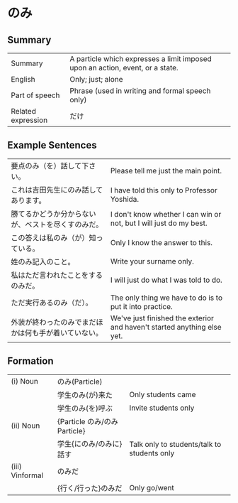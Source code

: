 # のみ

## Summary

<table><tr>   <td>Summary</td>   <td>A particle which expresses a limit imposed upon an action, event, or a state.</td></tr><tr>   <td>English</td>   <td>Only; just; alone</td></tr><tr>   <td>Part of speech</td>   <td>Phrase (used in writing and formal speech only)</td></tr><tr>   <td>Related expression</td>   <td>だけ</td></tr></table>

## Example Sentences

<table><tr>   <td>要点のみ（を）話して下さい。</td>   <td>Please tell me just the main point.</td></tr><tr>   <td>これは吉田先生にのみ話してあります。</td>   <td>I have told this only to Professor Yoshida.</td></tr><tr>   <td>勝てるかどうか分からないが、ベストを尽くすのみだ。</td>   <td>I don't know whether I can win or not, but I will just do my best.</td></tr><tr>   <td>この答えは私のみ（が）知っている。</td>   <td>Only I know the answer to this.</td></tr><tr>   <td>姓のみ記入のこと。</td>   <td>Write your surname only.</td></tr><tr>   <td>私はただ言われたことをするのみだ。</td>   <td>I will just do what I was told to do.</td></tr><tr>   <td>ただ実行あるのみ（だ）。</td>   <td>The only thing we have to do is to put it into practice.</td></tr><tr>   <td>外装が終わったのみでまだほかは何も手が着いていない。</td>   <td>We've just finished the exterior and haven't started anything else yet.</td></tr></table>

## Formation

<table class="table"><tbody><tr class="tr head"><td class="td"><span class="numbers">(i)</span> <span class="bold">Noun</span></td><td class="td"><span class="concept">のみ</span><span>(Particle)</span> </td><td class="td"></td></tr><tr class="tr"><td class="td"></td><td class="td"><span>学生</span><span class="concept">のみ</span><span>(が)来た</span></td><td class="td"><span>Only students came</span></td></tr><tr class="tr"><td class="td"></td><td class="td"><span>学生</span><span class="concept">のみ</span><span>(を)呼ぶ</span></td><td class="td"><span>Invite students only</span></td></tr><tr class="tr head"><td class="td"><span class="numbers">(ii)</span> <span class="bold">Noun</span></td><td class="td"><span>{Particle </span><span class="concept">のみ</span><span>/</span><span class="concept">のみ</span><span> Particle}</span></td><td class="td"></td></tr><tr class="tr"><td class="td"></td><td class="td"><span>学生{に</span><span class="concept">のみ</span><span>/</span><span class="concept">のみ</span><span>に}話す</span></td><td class="td"><span>Talk only to students/talk to students only</span></td></tr><tr class="tr head"><td class="td"><span class="numbers">(iii)</span> <span class="bold">Vinformal</span></td><td class="td"><span class="concept">のみだ</span></td><td class="td"></td></tr><tr class="tr"><td class="td"></td><td class="td"><span>{行く/行った}</span><span class="concept">のみだ</span></td><td class="td"><span>Only go/went</span></td></tr></tbody></table>

